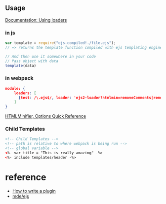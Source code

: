 ## Usage

[Documentation: Using loaders](http://webpack.github.io/docs/using-loaders.html)

### in js

``` js
var template = require("ejs-compiled!./file.ejs");
// => returns the template function compiled with ejs templating engine.

// And then use it somewhere in your code
// Pass object with data
template(data) 

```

### in webpack 

```json
module: {
    loaders: [
      {test: /\.ejs$/, loader: 'ejs2-loader?htmlmin=removeComments|removeAttributeQuotes|minifyCSS'}
    ]
}
```

[HTMLMinifier, Options Quick Reference](https://github.com/kangax/html-minifier#options-quick-reference)

### Child Templates

```html
<!-- Child Templates -->
<!-- path is relative to where webpack is being run -->
<!-- global variable -->
<%- var title = "This is really amazing" -%>
<%- include templates/header -%>
```

# reference

- [How to write a plugin](https://webpack.github.io/docs/how-to-write-a-plugin.html)
- [mde/ejs](https://github.com/mde/ejs) 